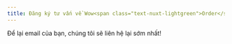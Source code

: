 ```yaml
---
title: Đăng ký tư vấn về Wow<span class="text-nuxt-lightgreen">Order</span>
---
```

Để lại email của bạn, chúng tôi sẽ liên hệ lại sớm nhất!
